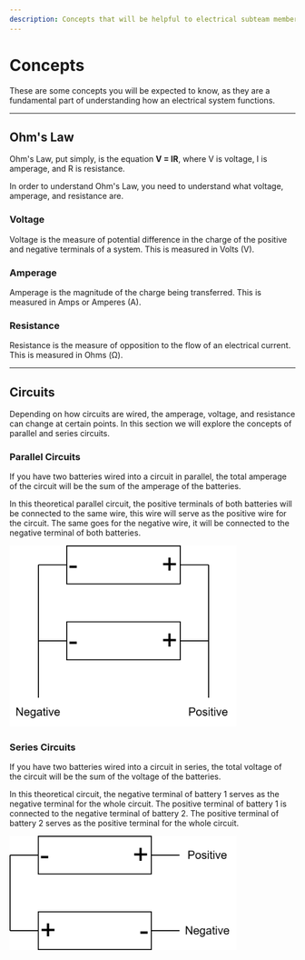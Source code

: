 ```yaml
---
description: Concepts that will be helpful to electrical subteam members.
---
```



# Concepts

These are some concepts you will be expected to know, as they are a fundamental part of understanding how an electrical system functions.

---

## Ohm's Law

Ohm's Law, put simply, is the equation **V = IR**, where V is voltage, I is amperage, and R is resistance.

In order to understand Ohm's Law, you need to understand what voltage, amperage, and resistance are.

### Voltage

Voltage is the measure of potential difference in the charge of the positive and negative terminals of a system. This is measured in Volts (V).


### Amperage

Amperage is the magnitude of the charge being transferred. This is measured in Amps or Amperes (A).

### Resistance

Resistance is the measure of opposition to the flow of an electrical current. This is measured in Ohms (Ω).

---

## Circuits

Depending on how circuits are wired, the amperage, voltage, and resistance can change at certain points. In this section we will explore the concepts of parallel and series circuits.

### Parallel Circuits

If you have two batteries wired into a circuit in parallel, the total amperage of the circuit will be the sum of the amperage of the batteries.

In this theoretical parallel circuit, the positive terminals of both batteries will be connected to the same wire, this wire will serve as the positive wire for the circuit. The same goes for the negative wire, it will be connected to the negative terminal of both batteries.

<img src="/img/parallel.svg" alt="Parallel Circuit" width="400"/>

### Series Circuits

If you have two batteries wired into a circuit in series, the total voltage of the circuit will be the sum of the voltage of the batteries.

In this theoretical circuit, the negative terminal of battery 1 serves as the negative terminal for the whole circuit. The positive terminal of battery 1 is connected to the negative terminal of battery 2. The positive terminal of battery 2 serves as the positive terminal for the whole circuit.

<img src="/img/series.svg" alt="Series Circuit" width="400"/>